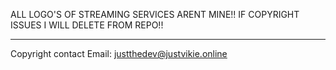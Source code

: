 ALL LOGO'S OF STREAMING SERVICES ARENT MINE!! IF COPYRIGHT ISSUES I WILL DELETE FROM REPO!! 

------------
Copyright contact
Email: justthedev@justvikie.online